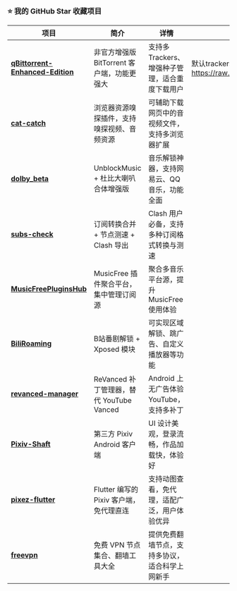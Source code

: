 ### ⭐ 我的 GitHub Star 收藏项目

| 项目 | 简介 | 详情 | 备注 |
|------|------|------|------|
| [**qBittorrent-Enhanced-Edition**](https://github.com/c0re100/qBittorrent-Enhanced-Edition) | 非官方增强版 BitTorrent 客户端，功能更强大 | 支持多 Trackers、增强种子管理，适合重度下载用户 | 默认trackers:https://cf.trackerslist.com/all.txt、https://raw.githubusercontent.com/ngosang/trackerslist/master/trackers_all.txt |
| [**cat-catch**](https://github.com/xifangczy/cat-catch) | 浏览器资源嗅探插件，支持嗅探视频、音频资源 | 可辅助下载网页中的音视频文件，支持多浏览器扩展 |  |
| [**dolby_beta**](https://github.com/nining377/dolby_beta) | UnblockMusic + 杜比大喇叭合体增强版 | 音乐解锁神器，支持网易云、QQ 音乐，功能全面 |  |
| [**subs-check**](https://github.com/beck-8/subs-check) | 订阅转换合并 + 节点测速 + Clash 导出 | Clash 用户必备，支持多种订阅格式转换与测速 |  |
| [**MusicFreePluginsHub**](https://github.com/xxnuo/MusicFreePluginsHub) | MusicFree 插件聚合平台，集中管理订阅源 | 聚合多音乐平台源，提升 MusicFree 使用体验 |  |
| [**BiliRoaming**](https://github.com/yujincheng08/BiliRoaming) | B站番剧解锁 + Xposed 模块 | 可实现区域解锁、跳广告、自定义播放器等功能 |  |
| [**revanced-manager**](https://github.com/ReVanced/revanced-manager) | ReVanced 补丁管理器，替代 YouTube Vanced | Android 上无广告体验 YouTube，支持多补丁 |  |
| [**Pixiv-Shaft**](https://github.com/CeuiLiSA/Pixiv-Shaft) | 第三方 Pixiv Android 客户端 | UI 设计美观，登录流畅，作品加载快，体验好 |  |
| [**pixez-flutter**](https://github.com/Notsfsssf/pixez-flutter) | Flutter 编写的 Pixiv 客户端，免代理直连 | 支持动图查看，免代理，适配广泛，用户体验优异 |  |
| [**freevpn**](https://github.com/asdsadsddas123/freevpn) | 免费 VPN 节点集合、翻墙工具大全 | 提供免费翻墙节点，支持多协议，适合科学上网新手 |  |

